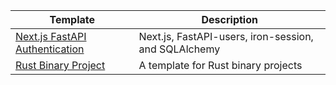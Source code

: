 [nextjs-fastapi-auth-template]: https://github.com/Xithrius/nextjs-fastapi-auth-template
[rust-binary-project-template]: https://github.com/Xithrius/rust-binary-project-template

| Template                                                       | Description                                          |
| -------------------------------------------------------------- | ---------------------------------------------------- |
| [Next.js FastAPI Authentication][nextjs-fastapi-auth-template] | Next.js, FastAPI-users, iron-session, and SQLAlchemy |
| [Rust Binary Project][rust-binary-project-template]            | A template for Rust binary projects                  |
